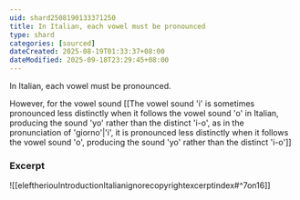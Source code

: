 ```yaml
---
uid: shard2508190133371250
title: In Italian, each vowel must be pronounced
type: shard
categories: [sourced]
dateCreated: 2025-08-19T01:33:37+08:00
dateModified: 2025-09-18T23:29:45+08:00
---
```

In Italian, each vowel must be pronounced.

However, for the vowel sound [[The vowel sound 'i' is sometimes pronounced less distinctly when it follows the vowel sound 'o' in Italian, producing the sound 'yo' rather than the distinct 'i-o', as in the pronunciation of 'giorno'|'i', it is pronounced less distinctly when it follows the vowel sound 'o', producing the sound 'yo' rather than the distinct 'i-o']]
### Excerpt
![[eleftheriouIntroductionItalianignorecopyrightexcerptindex#^7on16]]
